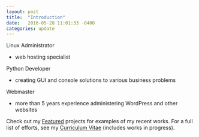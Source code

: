 ```yaml
---
layout: post
title:  "Introduction"
date:   2016-05-28 11:01:33 -0400
categories: update
---
```


Linux Administrator
  - web hosting specialist

Python Developer
  - creating GUI and console solutions to various business problems

Webmaster
  - more than 5 years experience administering WordPress and other websites

Check out my [Featured][fp] projects for examples of my recent works.  For a full list of efforts, see my [Curriculum Vitae][cv] (includes works in progress).

[fp]: http://portfolio.pokeybill.us/featured/
[cv]: http://portfolio.pokeybill.us/cv/
